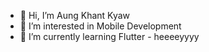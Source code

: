 - 👋 Hi, I’m Aung Khant Kyaw
- 👀 I’m interested in Mobile Development
- 🌱 I’m currently learning Flutter
-<body> heeeeyyyy</body>
<!---
AKhantKyaw/AKhantKyaw is a ✨ special ✨ repository because its `README.md` (this file) appears on your GitHub profile.
You can click the Preview link to take a look at your changes.
--->
